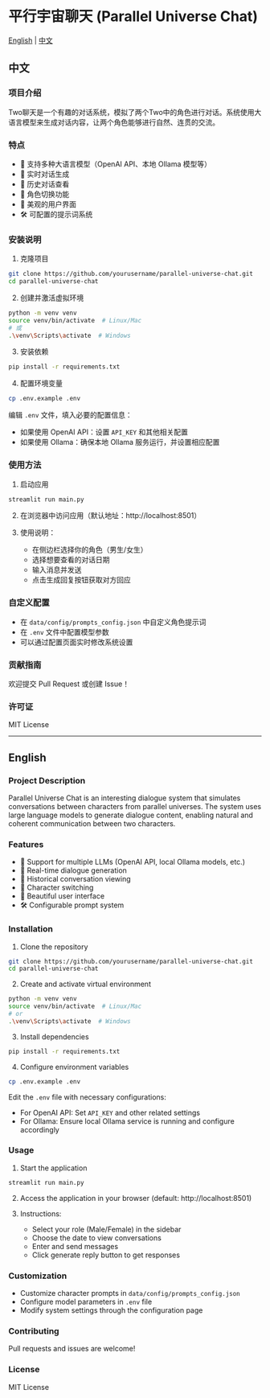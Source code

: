 # 平行宇宙聊天 (Parallel Universe Chat)

[English](#english) | [中文](#中文)

## 中文

### 项目介绍
Two聊天是一个有趣的对话系统，模拟了两个Two中的角色进行对话。系统使用大语言模型来生成对话内容，让两个角色能够进行自然、连贯的交流。

### 特点
- 🌟 支持多种大语言模型（OpenAI API、本地 Ollama 模型等）
- 💬 实时对话生成
- 📅 历史对话查看
- 🔄 角色切换功能
- 🎨 美观的用户界面
- 🛠 可配置的提示词系统

### 安装说明

1. 克隆项目
```bash
git clone https://github.com/yourusername/parallel-universe-chat.git
cd parallel-universe-chat
```

2. 创建并激活虚拟环境
```bash
python -m venv venv
source venv/bin/activate  # Linux/Mac
# 或
.\venv\Scripts\activate  # Windows
```

3. 安装依赖
```bash
pip install -r requirements.txt
```

4. 配置环境变量
```bash
cp .env.example .env
```
编辑 `.env` 文件，填入必要的配置信息：
- 如果使用 OpenAI API：设置 `API_KEY` 和其他相关配置
- 如果使用 Ollama：确保本地 Ollama 服务运行，并设置相应配置

### 使用方法

1. 启动应用
```bash
streamlit run main.py
```

2. 在浏览器中访问应用（默认地址：http://localhost:8501）

3. 使用说明：
   - 在侧边栏选择你的角色（男生/女生）
   - 选择想要查看的对话日期
   - 输入消息并发送
   - 点击生成回复按钮获取对方回应

### 自定义配置

- 在 `data/config/prompts_config.json` 中自定义角色提示词
- 在 `.env` 文件中配置模型参数
- 可以通过配置页面实时修改系统设置

### 贡献指南
欢迎提交 Pull Request 或创建 Issue！

### 许可证
MIT License

---

## English

### Project Description
Parallel Universe Chat is an interesting dialogue system that simulates conversations between characters from parallel universes. The system uses large language models to generate dialogue content, enabling natural and coherent communication between two characters.

### Features
- 🌟 Support for multiple LLMs (OpenAI API, local Ollama models, etc.)
- 💬 Real-time dialogue generation
- 📅 Historical conversation viewing
- 🔄 Character switching
- 🎨 Beautiful user interface
- 🛠 Configurable prompt system

### Installation

1. Clone the repository
```bash
git clone https://github.com/yourusername/parallel-universe-chat.git
cd parallel-universe-chat
```

2. Create and activate virtual environment
```bash
python -m venv venv
source venv/bin/activate  # Linux/Mac
# or
.\venv\Scripts\activate  # Windows
```

3. Install dependencies
```bash
pip install -r requirements.txt
```

4. Configure environment variables
```bash
cp .env.example .env
```
Edit the `.env` file with necessary configurations:
- For OpenAI API: Set `API_KEY` and other related settings
- For Ollama: Ensure local Ollama service is running and configure accordingly

### Usage

1. Start the application
```bash
streamlit run main.py
```

2. Access the application in your browser (default: http://localhost:8501)

3. Instructions:
   - Select your role (Male/Female) in the sidebar
   - Choose the date to view conversations
   - Enter and send messages
   - Click generate reply button to get responses

### Customization

- Customize character prompts in `data/config/prompts_config.json`
- Configure model parameters in `.env` file
- Modify system settings through the configuration page

### Contributing
Pull requests and issues are welcome!

### License
MIT License 